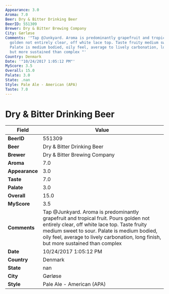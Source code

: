```yaml
---
Appearance: 3.0
Aroma: 7.0
Beer: Dry & Bitter Drinking Beer
BeerID: 551309
Brewer: Dry & Bitter Brewing Company
City: Gørløse
Comments: '"Tap @Junkyard. Aroma is predominantly grapefruit and tropical fruit. Pours
  golden not entirely clear, off white lace top. Taste fruity medium sweet to sour.
  Palate is medium bodied, oily feel, average to lively carbonation, long finish,
  but more sustained than complex "'
Country: Denmark
Date: '"10/24/2017 1:05:12 PM"'
MyScore: 3.5
Overall: 15.0
Palate: 3.0
State: .nan
Style: Pale Ale - American (APA)
Taste: 7.0
---
```


# Dry & Bitter Drinking Beer

| Field         | Value |
|---------------|-------|
| **BeerID** | 551309 |
| **Beer** | Dry & Bitter Drinking Beer |
| **Brewer** | Dry & Bitter Brewing Company |
| **Aroma** | 7.0 |
| **Appearance** | 3.0 |
| **Taste** | 7.0 |
| **Palate** | 3.0 |
| **Overall** | 15.0 |
| **MyScore** | 3.5 |
| **Comments** | Tap @Junkyard. Aroma is predominantly grapefruit and tropical fruit. Pours golden not entirely clear, off white lace top. Taste fruity medium sweet to sour. Palate is medium bodied, oily feel, average to lively carbonation, long finish, but more sustained than complex  |
| **Date** | 10/24/2017 1:05:12 PM |
| **Country** | Denmark |
| **State** | nan |
| **City** | Gørløse |
| **Style** | Pale Ale - American (APA) |
